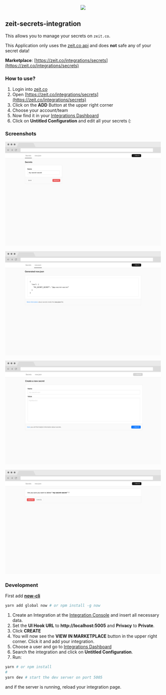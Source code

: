 <p align="center">
  <img src="./assets/logo.png">
</p>

## zeit-secrets-integration

This allows you to manage your secrets on `zeit.co`.

This Application only uses the [zeit.co api](https://zeit.co/docs/api/) and does **not** safe any of your secret data!

**Marketplace**: [https://zeit.co/integrations/secrets](https://zeit.co/integrations/secrets)

### How to use?

1. Login into [zeit.co](https://zeit.co/)
2. Open [https://zeit.co/integrations/secrets](https://zeit.co/integrations/secrets)
3. Click on the **ADD** Button at the upper right corner
4. Choose your account/team
5. Now find it in your [Integrations Dashboard](https://zeit.co/dashboard/integrations)
6. Click on **Untitled Configuration** and edit all your secrets (:

### Screenshots

<p align="center">
  <img src="./assets/screen1.png">
</p>

<p align="center">
  <img src="./assets/screen2.png">
</p>

<p align="center">
  <img src="./assets/screen3.png">
</p>

<p align="center">
  <img src="./assets/screen4.png">
</p>

### Development

First add **[now-cli](https://github.com/zeit/now-cli)**

```bash
yarn add global now # or npm install -g now
```

1. Create an Integration at the [Integration Console](https://zeit.co/dashboard/integrations/console) and insert all necessary data.
2. Set the **UI Hook URL** to **http://localhost:5005** and **Privacy** to **Private**.
3. Click **CREATE**
4. You will now see the **VIEW IN MARKETPLACE** button in the upper right corner. Click it and add your integration.
5. Choose a user and go to [Integrations Dashboard](https://zeit.co/dashboard/integrations)
6. Search the integration and click on **Untitled Configuration**.
7. Run:
```bash
yarn # or npm install
#
yarn dev # start the dev server on port 5005
```
and if the server is running, reload your integration page.

